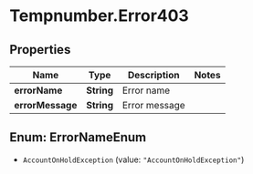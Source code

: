 # Tempnumber.Error403

## Properties

Name | Type | Description | Notes
------------ | ------------- | ------------- | -------------
**errorName** | **String** | Error name | 
**errorMessage** | **String** | Error message | 



## Enum: ErrorNameEnum


* `AccountOnHoldException` (value: `"AccountOnHoldException"`)




